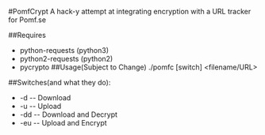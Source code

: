 #PomfCrypt
A hack-y attempt at integrating encryption with a URL tracker for Pomf.se

##Requires
* python-requests (python3)
* python2-requests (python2)
* pycrypto
##Usage(Subject to Change)
./pomfc [switch] \<filename/URL\>

##Switches(and what they do):
* -d -- Download
* -u -- Upload
* -dd -- Download and Decrypt
* -eu -- Upload and Encrypt